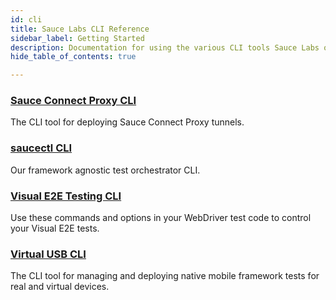 ```yaml
---
id: cli
title: Sauce Labs CLI Reference
sidebar_label: Getting Started
description: Documentation for using the various CLI tools Sauce Labs offers
hide_table_of_contents: true

---
```


<div>
  <div className="box boxwidetop card">
    <div className="container">
    <a href="/dev/cli/sauce-connect-proxy"><h3>Sauce Connect Proxy CLI</h3></a>
    <p>The CLI tool for deploying Sauce Connect Proxy tunnels.</p>
    </div>
  </div>
</div>
<div>
  <div className="box boxwidetop card">
    <div className="container">
    <a href="/testrunner-toolkit/saucectl"><h3>saucectl CLI</h3></a>
    <p>Our framework agnostic test orchestrator CLI.</p>
    </div>
  </div>
</div>
<div>
  <div className="box boxwidetop card">
    <div className="container">
    <a href="/visual/e2e-testing/visual-e2e-cli"><h3>Visual E2E Testing CLI</h3></a>
    <p>Use these commands and options in your WebDriver test code to control your Visual E2E tests.</p>
    </div>
  </div>
</div>
<div>
  <div className="box boxwidebottom card">
    <div className="container">
    <a href="/dev/cli/virtual-usb"><h3>Virtual USB CLI</h3></a>
    <p>The CLI tool for managing and deploying native mobile framework tests for real and virtual devices.</p>
    </div>
  </div>
</div>
